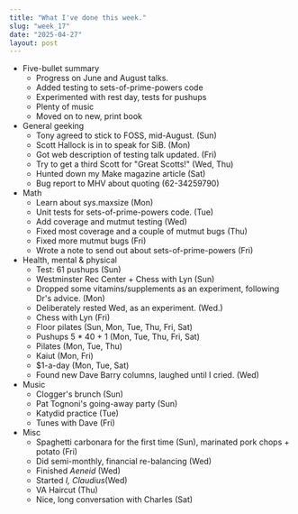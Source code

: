 ```yaml
---
title: "What I've done this week."
slug: "week_17"
date: "2025-04-27"
layout: post
---
```


* Five-bullet summary
    - Progress on June and August talks.
    - Added testing to sets-of-prime-powers code
    - Experimented with rest day, tests for pushups
    - Plenty of music
    - Moved on to new, print book
* General geeking
    - Tony agreed to stick to FOSS, mid-August. (Sun)
    - Scott Hallock is in to speak for SiB. (Mon)
    - Got web description of testing talk updated. (Fri)
    - Try to get a third Scott for "Great Scotts!" (Wed, Thu)
    - Hunted down my Make magazine article (Sat)
    - Bug report to MHV about quoting (62-34259790)
* Math
    - Learn about sys.maxsize (Mon)
    - Unit tests for sets-of-prime-powers code. (Tue)
    - Add coverage and mutmut testing (Wed)
    - Fixed most coverage and a couple of mutmut bugs (Thu)
    - Fixed more mutmut bugs (Fri)
    - Wrote a note to send out about sets-of-prime-powers (Fri)
* Health, mental & physical
    - Test: 61 pushups (Sun)
    - Westminster Rec Center + Chess with Lyn (Sun)
    - Dropped some vitamins/supplements as an experiment, following Dr's advice. (Mon)
    - Deliberately rested Wed, as an experiment. (Wed.)
    - Chess with Lyn (Fri)
    - Floor pilates (Sun, Mon, Tue, Thu, Fri, Sat)
    - Pushups 5 * 40 + 1 (Mon, Tue, Thu, Fri, Sat)
    - Pilates (Mon, Tue, Thu)
    - Kaiut (Mon, Fri)
    - $1-a-day (Mon, Tue, Sat)
    - Found new Dave Barry columns, laughed until I cried. (Wed)
* Music
    - Clogger's brunch (Sun)
    - Pat Tognoni's going-away party (Sun)
    - Katydid practice (Tue)
    - Tunes with Dave (Fri)
* Misc
    - Spaghetti carbonara for the first time (Sun), marinated pork chops + potato (Fri)
    - Did semi-monthly, financial re-balancing (Wed)
    - Finished *Aeneid* (Wed)
    - Started *I, Claudius*(Wed)
    - VA Haircut (Thu)
    - Nice, long conversation with Charles (Sat)
